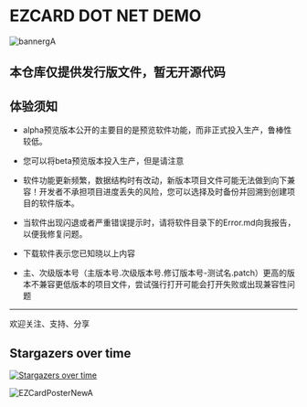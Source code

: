 # EZCARD DOT NET DEMO

![bannergA](https://github.com/user-attachments/assets/c50ee26a-3321-4d36-b175-935a7fc8c47e)

## 本仓库仅提供发行版文件，暂无开源代码

## 体验须知

* alpha预览版本公开的主要目的是预览软件功能，而非正式投入生产，鲁棒性较低。
* 您可以将beta预览版本投入生产，但是请注意
* 软件功能更新频繁，数据结构时有改动，新版本项目文件可能无法做到向下兼容！开发者不承担项目进度丢失的风险，您可以选择及时备份并回溯到创建项目的软件版本。
* 当软件出现闪退或者严重错误提示时，请将软件目录下的Error.md向我报告，以便我修复问题。
* 下载软件表示您已知晓以上内容

* 主、次级版本号（主版本号.次级版本号.修订版本号-测试名.patch）更高的版本不兼容更低版本的项目文件，尝试强行打开可能会打开失败或出现兼容性问题

---

欢迎关注、支持、分享

## Stargazers over time

[![Stargazers over time](https://starchart.cc/POPCORNBOOM/EZCardDN-demo.svg?variant=adaptive)](https://starchart.cc/POPCORNBOOM/EZCardDN-demo)

![EZCardPosterNewA](https://github.com/user-attachments/assets/da80c7bb-5f24-42b4-abd4-576c6ea08439)
